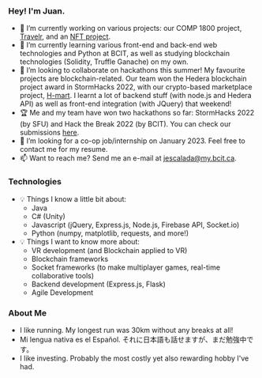 ### Hey! I'm Juan.

- 🔭 I’m currently working on various projects: our COMP 1800 project, [Travelr](https://github.com/jescalada/1800_202210_DTC15), and an [NFT project](https://github.com/jescalada/solidity-practice).
- 🌱 I’m currently learning various front-end and back-end web technologies and Python at BCIT, as well as studying blockchain technologies (Solidity, Truffle Ganache) on my own.
- 👯 I’m looking to collaborate on hackathons this summer! My favourite projects are blockchain-related. Our team won the Hedera blockchain project award in StormHacks 2022, with our crypto-based marketplace project, [H-mart](https://github.com/jescalada/h-mart). I learnt a lot of backend stuff (with node.js and Hedera API) as well as front-end integration (with JQuery) that weekend!
- 🏆 Me and my team have won two hackathons so far: StormHacks 2022 (by SFU) and Hack the Break 2022 (by BCIT). You can check our submissions [here](https://devpost.com/jescalada).
- 🤔 I’m looking for a co-op job/internship on January 2023. Feel free to contact me for my resume.
- 📫 Want to reach me? Send me an e-mail at [jescalada@my.bcit.ca](mailto:jescalada@my.bcit.ca).

### Technologies
- 💡 Things I know a little bit about:
  - Java
  - C# (Unity)
  - Javascript (jQuery, Express.js, Node.js, Firebase API, Socket.io)
  - Python (numpy, matplotlib, requests, and more!)
- 💡 Things I want to know more about:
  - VR development (and Blockchain applied to VR)
  - Blockchain frameworks
  - Socket frameworks (to make multiplayer games, real-time collaborative tools)
  - Backend development (Express.js, Flask)
  - Agile Development
  
### About Me
- I like running. My longest run was 30km without any breaks at all!
- Mi lengua nativa es el Español. それに日本語も話せますが、まだ勉強中です。
- I like investing. Probably the most costly yet also rewarding hobby I've had. 
